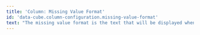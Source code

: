 ```yaml
---
title: 'Column: Missing Value Format'
id: 'data-cube.column-configuration.missing-value-format'
text: "The missing value format is the text that will be displayed when the value of the cell is NULL.\nThe default value is the empty string ''."
---
```

